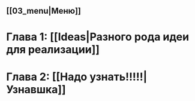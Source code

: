 ## [[03_menu|Меню]]
# Глава 1: [[Ideas|Разного рода идеи для реализации]]  
# Глава 2: [[Надо узнать!!!!!|Узнавшка]]